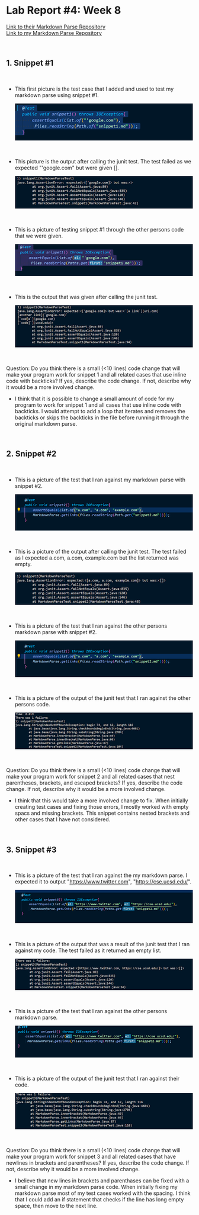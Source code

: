 # Lab Report #4: Week 8

[Link to their Markdown Parse Repository](https://github.com/canitry/markdown-parser.git)
<br/>
[Link to my Markdown Parse Repository](https://github.com/Yundukki/markdown-parser)

<br/>

## 1. Snippet #1

<br/>

- This first picture is the test case that I added and used to test my markdown parse using snippet #1. 
    
    ![](mySnippet1.png)

<br/>

- This picture is the output after calling the junit test. The test failed as we expected "'google.com" but were given [].

    ![](mySnippet1Output.png)

<br/>

- This is a picture of testing snippet #1 through the other persons code that we were given. 

    ![](theirSnippet1.png)

<br/>

- This is the output that was given after calling the junit test.  

    ![](theirSnippet1Output.png)

<br/>

Question: Do you think there is a small (<10 lines) code change that will make
your program work for snippet 1 and all related cases that use inline
code with backticks? If yes, describe the code change. If not, describe
why it would be a more involved change.

- I think that it is possible to change a small amount of code for my program to work for snippet 1 and all cases that use inline code with backticks. I would attempt to add a loop that iterates and removes the backticks or skips the backticks in the file before running it through the original markdown parse. 

<br/>

## 2. Snippet #2

<br/>

- This is a picture of the test that I ran against my markdown parse with snippet #2.

    ![](mySnippet2.png)

<br/>

- This is a picture of the output after calling the junit test. The test failed as I expected a.com, a.com, example.com but the list returned was empty. 

    ![](mySnippet2Output.png)

<br/>

- This is a picture of the test that I ran against the other persons markdown parse with snippet #2.

    ![](theirSnippet2.png)

<br/>

- This is a picture of the output of the junit test that I ran against the other persons code. 

    ![](theirSnippet2Output.png)

<br/>

Question: Do you think there is a small (<10 lines) code change that will make
your program work for snippet 2 and all related cases that nest
parentheses, brackets, and escaped brackets? If yes, describe the
code change. If not, describe why it would be a more involved change.

- I think that this would take a more involved change to fix. When initially creating test cases and fixing those errors, I mostly worked with empty spacs and missing brackets. This snippet contains nested brackets and other cases that I have not considered. 

<br/>

## 3. Snippet #3

<br/>

- This is a picture of the test that I ran against the my markdown parse. I expected it to output "https://www.twitter.com", "https://cse.ucsd.edu/".

    ![](mySnippet3.png)
    
<br/>

- This is a picture of the output that was a result of the junit test that I ran against my code. The test failed as it returned an empty list.

    ![](mySnippet3Output.png)

<br/>

- This is a picture of the test that I ran against the other persons markdown parse. 

    ![](theirSnippet3.png)

<br/>

- This is a picture of the output of the junit test that I ran against their code.

    ![](theirSnippet3Output.png)

<br/>

Question: Do you think there is a small (<10 lines) code change that will make
your program work for snippet 3 and all related cases that have
newlines in brackets and parentheses? If yes, describe the code
change. If not, describe why it would be a more involved change.

- I believe that new lines in brackets and parenthases can be fixed with a small change in my markdown parse code. When initially fixing my markdown parse most of my test cases worked with the spacing. I think that I could add an if statement that checks if the line has long empty space, then move to the next line. 